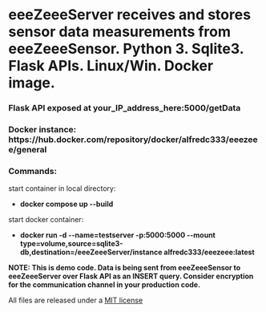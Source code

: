 <h1>eeeZeeeServer receives and stores sensor data measurements from eeeZeeeSensor. Python 3. Sqlite3. Flask APIs. Linux/Win. Docker image.</h1> 

<h3>Flask API exposed at your_IP_address_here:5000/getData</h3> 

<h3>Docker instance:   https://hub.docker.com/repository/docker/alfredc333/eeezeee/general </h3>


<h3>Commands:</h3>

start container in local directory: 
* <b>docker compose up --build</b>

start docker container: 
* <b>docker run -d --name=testserver -p:5000:5000 --mount type=volume,source=sqlite3-db,destination=/eeeZeeeServer/instance alfredc333/eeezeee:latest</b>

<b>NOTE: This is demo code. Data is being sent from eeeZeeeSensor to eeeZeeeServer over Flask API as an INSERT query. Consider encryption for the communication channel in your production code.</b>

All files are released under a [MIT license](https://en.wikipedia.org/wiki/MIT_License)
